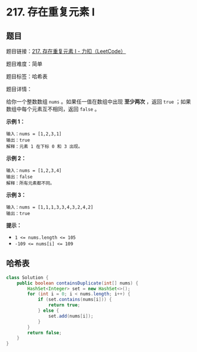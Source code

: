 # 217. 存在重复元素 I

## 题目

题目链接：[217. 存在重复元素 I - 力扣（LeetCode）](https://leetcode.cn/problems/contains-duplicate/description/)

题目难度：简单

题目标签：哈希表

题目详情：

给你一个整数数组 `nums` 。如果任一值在数组中出现 **至少两次** ，返回 `true` ；如果数组中每个元素互不相同，返回 `false` 。

**示例 1：**

``` 
输入：nums = [1,2,3,1]
输出：true
解释：元素 1 在下标 0 和 3 出现。
```

**示例 2：**

``` 
输入：nums = [1,2,3,4]
输出：false
解释：所有元素都不同。
```

**示例 3：**

``` 
输入：nums = [1,1,1,3,3,4,3,2,4,2]
输出：true
```

**提示：**

- `1 <= nums.length <= 105`
- `-109 <= nums[i] <= 109`



## 哈希表

``` java
class Solution {
    public boolean containsDuplicate(int[] nums) {
        HashSet<Integer> set = new HashSet<>();
        for (int i = 0; i < nums.length; i++) {
            if (set.contains(nums[i])) {
                return true;
            } else {
                set.add(nums[i]);
            }
        }
        return false;
    }
}
```